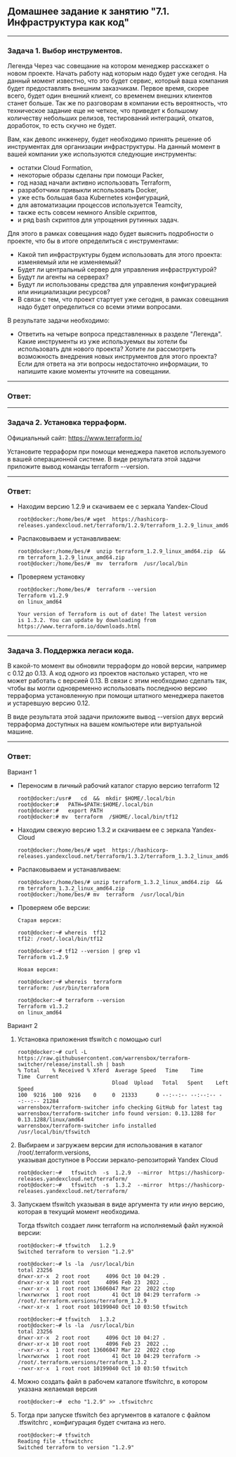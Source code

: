 ## Домашнее задание к занятию "7.1. Инфраструктура как код"

---
### Задача 1. Выбор инструментов.
Легенда
Через час совещание на котором менеджер расскажет о новом проекте. 
Начать работу над которым надо будет уже сегодня. 
На данный момент известно, что это будет сервис, который ваша компания будет предоставлять внешним заказчикам. 
Первое время, скорее всего, будет один внешний клиент, со временем внешних клиентов станет больше.
Так же по разговорам в компании есть вероятность, что техническое задание еще не четкое, 
что приведет к большому количеству небольших релизов, тестирований интеграций, откатов, доработок, то есть скучно не будет.

Вам, как девопс инженеру, будет необходимо принять решение об инструментах для организации инфраструктуры. 
На данный момент в вашей компании уже используются следующие инструменты:

- остатки Сloud Formation,
- некоторые образы сделаны при помощи Packer,
- год назад начали активно использовать Terraform,
- разработчики привыкли использовать Docker,
- уже есть большая база Kubernetes конфигураций,
- для автоматизации процессов используется Teamcity,
- также есть совсем немного Ansible скриптов,
- и ряд bash скриптов для упрощения рутинных задач.

Для этого в рамках совещания надо будет выяснить подробности о проекте, что бы в итоге определиться с инструментами:
- Какой тип инфраструктуры будем использовать для этого проекта: изменяемый или не изменяемый?
- Будет ли центральный сервер для управления инфраструктурой?
- Будут ли агенты на серверах?
- Будут ли использованы средства для управления конфигурацией или инициализации ресурсов?
- В связи с тем, что проект стартует уже сегодня, в рамках совещания надо будет определиться со всеми этими вопросами.

В результате задачи необходимо:
- Ответить на четыре вопроса представленных в разделе "Легенда".
Какие инструменты из уже используемых вы хотели бы использовать для нового проекта?
Хотите ли рассмотреть возможность внедрения новых инструментов для этого проекта?
Если для ответа на эти вопросы недостаточно информации, то напишите какие моменты уточните на совещании.

---
### Ответ:



---
### Задача 2. Установка терраформ.
Официальный сайт: https://www.terraform.io/

Установите терраформ при помощи менеджера пакетов используемого в вашей операционной системе. 
В виде результата этой задачи приложите вывод команды terraform --version.

---
### Ответ:

- Находим  версию 1.2.9 и скачиваем ее c зеркала Yandex-Cloud

      root@docker:/home/bes/# wget  https://hashicorp-releases.yandexcloud.net/terraform/1.2.9/terraform_1.2.9_linux_amd64.zip

- Распаковываем и устанавливаем: 

      root@docker:/home/bes/#  unzip terraform_1.2.9_linux_amd64.zip  && rm terraform_1.2.9_linux_amd64.zip
      root@docker:/home/bes/#  mv  terraform  /usr/local/bin

- Проверяем установку

      root@docker:/home/bes/#  terraform --version
      Terraform v1.2.9
      on linux_amd64

      Your version of Terraform is out of date! The latest version
      is 1.3.2. You can update by downloading from https://www.terraform.io/downloads.html


---
### Задача 3. Поддержка легаси кода.
В какой-то момент вы обновили терраформ до новой версии, например с 0.12 до 0.13. 
А код одного из проектов настолько устарел, что не может работать с версией 0.13. 
В связи с этим необходимо сделать так, чтобы вы могли одновременно использовать последнюю версию терраформа установленную 
при помощи штатного менеджера пакетов и устаревшую версию 0.12.

В виде результата этой задачи приложите вывод --version двух версий терраформа доступных на вашем компьютере или виртуальной машине.

---
### Ответ:

Вариант 1

- Переносим в личный рабочий каталог старую версию terraform 12

      root@docker:/usr#   cd  &&  mkdir $HOME/.local/bin
      root@docker:#   PATH=$PATH:$HOME/.local/bin 
      root@docker:#   export PATH
      root@docker:# mv  terraform  /$HOME/.local/bin/tf12

- Находим свежую версию 1.3.2 и скачиваем ее c зеркала Yandex-Cloud 

      root@docker:/home/bes/# wget  https://hashicorp-releases.yandexcloud.net/terraform/1.3.2/terraform_1.3.2_linux_amd64.zip

- Распаковываем и устанавливаем: 

      root@docker:/home/bes/# unzip terraform_1.3.2_linux_amd64.zip  && rm terraform_1.3.2_linux_amd64.zip
      root@docker:/home/bes/# mv  terraform  /usr/local/bin

- Проверяем обе версии:
 
      Старая версия:

      root@docker:~# whereis  tf12
      tf12: /root/.local/bin/tf12

      root@docker:~# tf12 --version | grep v1
      Terraform v1.2.9

      Новая версия:

      root@docker:~# whereis  terraform
      terraform: /usr/bin/terraform

      root@docker:~# terraform --version
      Terraform v1.3.2
      on linux_amd64

Вариант 2

1) Установка приложения tfswitch с помощью  curl 

       root@docker:~# curl -L https://raw.githubusercontent.com/warrensbox/terraform-switcher/release/install.sh | bash
       % Total    % Received % Xferd  Average Speed   Time    Time     Time  Current
                                     Dload  Upload   Total   Spent    Left  Speed
       100  9216  100  9216    0     0  21333      0 --:--:-- --:--:-- --:--:-- 21284
       warrensbox/terraform-switcher info checking GitHub for latest tag
       warrensbox/terraform-switcher info found version: 0.13.1288 for 0.13.1288/linux/amd64
       warrensbox/terraform-switcher info installed /usr/local/bin/tfswitch

2) Выбираем и загружаем версии для использования  в каталог  /root/.terraform.versions,  
   указывая доступное  в России зеркало-репозиторий Yandex Cloud

       root@docker:~#   tfswitch  -s  1.2.9  --mirror  https://hashicorp-releases.yandexcloud.net/terraform/
       root@docker:~#   tfswitch  -s  1.3.2  --mirror  https://hashicorp-releases.yandexcloud.net/terraform/

3) Запускаем tfswitch  указывая в виде аргумента ту или иную  версию, которая в текущий момент необходима.

   Тогда  tfswitch создает линк terraform на исполняемый файл нужной версии:

       root@docker:~# tfswitch   1.2.9
       Switched terraform to version "1.2.9"

       root@docker:~# ls -la  /usr/local/bin
       total 23256
       drwxr-xr-x  2 root root     4096 Oct 10 04:29 .
       drwxr-xr-x 10 root root     4096 Feb 23  2022 ..
       -rwxr-xr-x  1 root root 13606047 Mar 22  2022 ctop
       lrwxrwxrwx  1 root root       41 Oct 10 04:29 terraform -> /root/.terraform.versions/terraform_1.2.9
       -rwxr-xr-x  1 root root 10199040 Oct 10 03:50 tfswitch
 
       root@docker:~# tfswitch   1.3.2
       root@docker:~# ls -la  /usr/local/bin
       total 23256
       drwxr-xr-x  2 root root     4096 Oct 10 04:27 .
       drwxr-xr-x 10 root root     4096 Feb 23  2022 ..
       -rwxr-xr-x  1 root root 13606047 Mar 22  2022 ctop
       lrwxrwxrwx  1 root root       41 Oct 10 04:29 terraform -> /root/.terraform.versions/terraform_1.3.2
       -rwxr-xr-x  1 root root 10199040 Oct 10 03:50 tfswitch


4) Можно создать  файл в рабочем каталоге tfswitchrc, в котором указана желаемая версия

       root@docker:~#  echo "1.2.9" >> .tfswitchrc 

5) Тогда при запуске   tfswitch  без аргументов в каталоге с файлом  .tfswitchrc , конфигурация будет считана из него. 

       root@docker:~# tfswitch
       Reading file .tfswitchrc
       Switched terraform to version "1.2.9"


